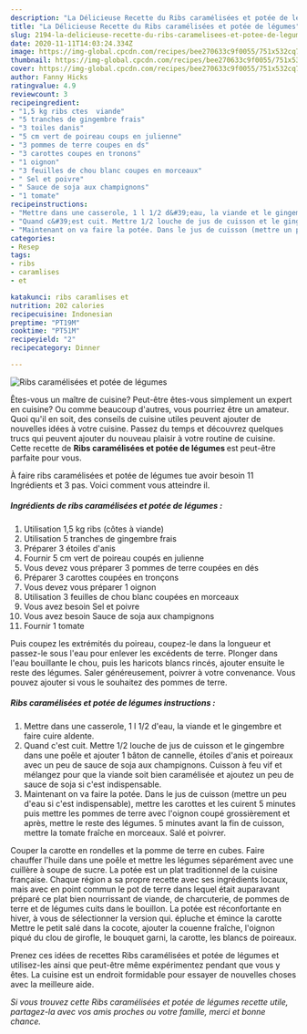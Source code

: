 ```yaml
---
description: "La Délicieuse Recette du Ribs caramélisées et potée de légumes"
title: "La Délicieuse Recette du Ribs caramélisées et potée de légumes"
slug: 2194-la-delicieuse-recette-du-ribs-caramelisees-et-potee-de-legumes
date: 2020-11-11T14:03:24.334Z
image: https://img-global.cpcdn.com/recipes/bee270633c9f0055/751x532cq70/ribs-caramelisees-et-potee-de-legumes-photo-principale-de-la-recette.jpg
thumbnail: https://img-global.cpcdn.com/recipes/bee270633c9f0055/751x532cq70/ribs-caramelisees-et-potee-de-legumes-photo-principale-de-la-recette.jpg
cover: https://img-global.cpcdn.com/recipes/bee270633c9f0055/751x532cq70/ribs-caramelisees-et-potee-de-legumes-photo-principale-de-la-recette.jpg
author: Fanny Hicks
ratingvalue: 4.9
reviewcount: 3
recipeingredient:
- "1,5 kg ribs ctes  viande"
- "5 tranches de gingembre frais"
- "3 toiles danis"
- "5 cm vert de poireau coups en julienne"
- "3 pommes de terre coupes en ds"
- "3 carottes coupes en tronons"
- "1 oignon"
- "3 feuilles de chou blanc coupes en morceaux"
- " Sel et poivre"
- " Sauce de soja aux champignons"
- "1 tomate"
recipeinstructions:
- "Mettre dans une casserole, 1 l 1/2 d&#39;eau, la viande et le gingembre et faire cuire aldente."
- "Quand c&#39;est cuit. Mettre 1/2 louche de jus de cuisson et le gingembre dans une poêle et ajouter 1 bâton de cannelle, étoiles d&#39;anis et poireaux avec un peu de sauce de soja aux champignons. Cuisson à feu vif et mélangez pour que la viande soit bien caramélisée et ajoutez un peu de sauce de soja si c&#39;est indispensable."
- "Maintenant on va faire la potée. Dans le jus de cuisson (mettre un peu d&#39;eau si c&#39;est indispensable), mettre les carottes et les cuirent 5 minutes puis mettre les pommes de terre avec l&#39;oignon coupé grossièrement et après, mettre le reste des légumes. 5 minutes avant la fin de cuisson, mettre la tomate fraîche en morceaux. Salé et poivrer."
categories:
- Resep
tags:
- ribs
- caramlises
- et

katakunci: ribs caramlises et 
nutrition: 202 calories
recipecuisine: Indonesian
preptime: "PT19M"
cooktime: "PT51M"
recipeyield: "2"
recipecategory: Dinner

---
```



![Ribs caramélisées et potée de légumes](https://img-global.cpcdn.com/recipes/bee270633c9f0055/751x532cq70/ribs-caramelisees-et-potee-de-legumes-photo-principale-de-la-recette.jpg)

Êtes-vous un maître de cuisine? Peut-être êtes-vous simplement un expert en cuisine? Ou comme beaucoup d'autres, vous pourriez être un amateur. Quoi qu'il en soit, des conseils de cuisine utiles peuvent ajouter de nouvelles idées à votre cuisine. Passez du temps et découvrez quelques trucs qui peuvent ajouter du nouveau plaisir à votre routine de cuisine. Cette recette de <strong> Ribs caramélisées et potée de légumes </strong> est peut-être parfaite pour vous.

<!--inarticleads1-->

À faire ribs caramélisées et potée de légumes tue avoir besoin 11 Ingrédients et 3 pas. Voici comment vous atteindre il.

##### Ingrédients de ribs caramélisées et potée de légumes :

1. Utilisation 1,5 kg ribs (côtes à viande)
1. Utilisation 5 tranches de gingembre frais
1. Préparer 3 étoiles d&#39;anis
1. Fournir 5 cm vert de poireau coupés en julienne
1. Vous devez vous préparer 3 pommes de terre coupées en dés
1. Préparer 3 carottes coupées en tronçons
1. Vous devez vous préparer 1 oignon
1. Utilisation 3 feuilles de chou blanc coupées en morceaux
1. Vous avez besoin  Sel et poivre
1. Vous avez besoin  Sauce de soja aux champignons
1. Fournir 1 tomate


Puis coupez les extrémités du poireau, coupez-le dans la longueur et passez-le sous l&#39;eau pour enlever les excédents de terre. Plonger dans l&#39;eau bouillante le chou, puis les haricots blancs rincés, ajouter ensuite le reste des légumes. Saler généreusement, poivrer à votre convenance. Vous pouvez ajouter si vous le souhaitez des pommes de terre. 

<!--inarticleads2-->

##### Ribs caramélisées et potée de légumes instructions :

1. Mettre dans une casserole, 1 l 1/2 d&#39;eau, la viande et le gingembre et faire cuire aldente.
1. Quand c&#39;est cuit. Mettre 1/2 louche de jus de cuisson et le gingembre dans une poêle et ajouter 1 bâton de cannelle, étoiles d&#39;anis et poireaux avec un peu de sauce de soja aux champignons. Cuisson à feu vif et mélangez pour que la viande soit bien caramélisée et ajoutez un peu de sauce de soja si c&#39;est indispensable.
1. Maintenant on va faire la potée. Dans le jus de cuisson (mettre un peu d&#39;eau si c&#39;est indispensable), mettre les carottes et les cuirent 5 minutes puis mettre les pommes de terre avec l&#39;oignon coupé grossièrement et après, mettre le reste des légumes. 5 minutes avant la fin de cuisson, mettre la tomate fraîche en morceaux. Salé et poivrer.


Couper la carotte en rondelles et la pomme de terre en cubes. Faire chauffer l&#39;huile dans une poêle et mettre les légumes séparément avec une cuillère à soupe de sucre. La potée est un plat traditionnel de la cuisine française. Chaque région a sa propre recette avec ses ingrédients locaux, mais avec en point commun le pot de terre dans lequel était auparavant préparé ce plat bien nourrissant de viande, de charcuterie, de pommes de terre et de légumes cuits dans le bouillon. La potée est réconfortante en hiver, à vous de sélectionner la version qui. épluche et émince la carotte Mettre le petit salé dans la cocote, ajouter la couenne fraîche, l&#39;oignon piqué du clou de girofle, le bouquet garni, la carotte, les blancs de poireaux. 

<!--inarticleads1-->

<p>
Prenez ces idées de recettes Ribs caramélisées et potée de légumes et utilisez-les ainsi que peut-être même expérimentez pendant que vous y êtes. La cuisine est un endroit formidable pour essayer de nouvelles choses avec la meilleure aide.
</p>

<p>
<i>Si vous trouvez cette Ribs caramélisées et potée de légumes recette utile, partagez-la avec vos amis proches ou votre famille, merci et bonne chance.</i>
</p>
